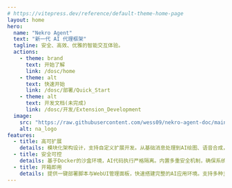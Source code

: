 ```yaml
---
# https://vitepress.dev/reference/default-theme-home-page
layout: home
hero:
  name: "Nekro Agent"
  text: "新一代 AI 代理框架"
  tagline: 安全、高效、优雅的智能交互体验。
  actions:
    - theme: brand
      text: 开始了解
      link: /dosc/home
    - theme: alt
      text: 快速开始
      link: /dosc/部署/Quick_Start
    - theme: alt
      text: 开发文档(未完成)
      link: /dosc/开发/Extension_Development
  image:
    src: "https://raw.githubusercontent.com/wess09/nekro-agent-doc/main/images/home/NA_logo.png"
    alt: na_logo
features:
  - title: 高可扩展
    details: 模块化架构设计，支持自定义扩展开发。从基础消息处理到AI绘图、语音合成，轻松扩展任意功能。
  - title: 安全可控
    details: 基于Docker的沙盒环境，AI代码执行严格隔离。内置多重安全机制，确保系统安全稳定运行。
  - title: 开箱即用
    details: 提供一键部署脚本与WebUI管理面板，快速搭建完整的AI应用环境。支持多种主流LLM与协议端。
---
```

<Confetti />
<meta name="msvalidate.01" content="8CA3D9FF3DD9911545472DDD388E1683" />
